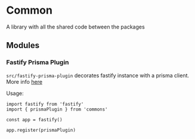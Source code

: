 # Common

A library with all the shared code between the packages

## Modules

### Fastify Prisma Plugin

`src/fastify-prisma-plugin` decorates fastify instance with a prisma client.
More info [here](https://www.prisma.io/fastify)

Usage:

```
import fastify from 'fastify'
import { prismaPlugin } from 'commons'

const app = fastify()

app.register(prismaPlugin)
```
